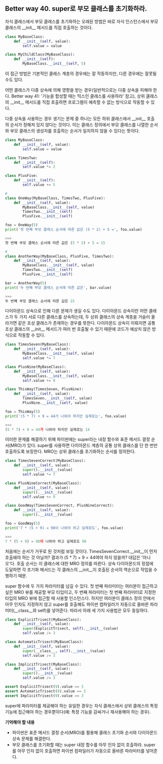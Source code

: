 ## Better way 40. super로 부모 클래스를 초기화하라.

자식 클래스에서 부모 클래스를 초기화하는 오래된 방법은 바로 자식 인스턴스에서 부모 클래스의 \_\_init\_\_ 메서드를 직접 호출하는 것이다.

```python
class MyBaseClass:
    def __init__(self, value):
        self.value = value

class MyChildClass(MyBaseClass):
    def __init__(self):
        MyBaseClass.__init__(self, 5)
```

이 접근 방법은 기본적인 클래스 계층의 경우에는 잘 작동하지만, 다른 경우에는 잘못될 수도 있다.

어떤 클래스가 다중 상속에 의해 영향을 받는 경우(일반적으로는 다중 상속을 피해야 한다. Better way 41: '기능을 합성할 때는 믹스인 클래스를 사용하라' 참고), 상위 클래스의 \_\_init\_\_ 메서드를 직접 호출하면 프로그램이 예측할 수 없는 방식으로 작동할 수 있다. 

다중 상속을 사용하는 경우 생기는 문제 중 하나는 모든 하위 클래스에서 \_\_init\_\_ 호출의 순서가 정해져 있지 않다는 것이다. 이는 클래스 정의에서 부모 클래스를 나열한 순서와 부모 클래스의 생성자를 호출하는 순서가 일치하지 않을 수 있다는 뜻이다.

```python
class MyBaseClass:
    def __init__(self, value):
        self.value = value

class TimesTwo:
    def __init__(self):
        self.value *= 2

class PlusFive:
    def __init__(self):
        self.value += 5

#
class OneWay(MyBaseClass, TimesTwo, PlusFive):
    def __init__(self, value):
        MyBaseClass.__init__(self, value)
        TimesTwo.__init__(self)
        PlusFive.__init__(self)

foo = OneWay(5)
print('첫 번째 부모 클래스 순서에 따른 값은 (5 * 2) + 5 =', foo.value)

>>>
첫 번째 부모 클래스 순서에 따른 값은 (5 * 2) + 5 = 15

#
class AnotherWay(MyBaseClass, PlusFive, TimesTwo):
    def __init__(self, value):
        MyBaseClass.__init__(self, value)
        TimesTwo.__init__(self)
        PlusFive.__init__(self)

bar = AnotherWay(5)
print('두 번째 부모 클래스 순서에 따른 값은', bar.value)

>>>
두 번째 부모 클래스 순서에 따른 값은 15
```

다이아몬드 상속으로 인해 다른 문제가 생길 수도 있다. 다이아몬드 상속이란 어떤 클래스가 두 가지 서로 다른 클래스를 상속하는데, 두 상위 클래스의 상속 계층을 거슬러 올라가면 같은 조상 클래스가 존재하는 경우를 뜻한다. 다이아몬드 상속이 이뤄지면 공통 조상 클래스의 \_\_init\_\_ 메서드가 여러 번 호출될 수 있기 때문에 코드가 예상치 않은 방식으로 작동할 수 있다.

```python
class TimesSeven(MyBaseClass):
    def __init__(self, value):
        MyBaseClass.__init__(self, value)
        self.value *= 7

class PlusNine(MyBaseClass):
    def __init__(self, value):
        MyBaseClass.__init__(self, value)
        self.value += 9

class ThisWay(TimesSeven, PlusNine):
    def __init__(self, value):
        TimesSeven.__init__(self, value)
        PlusNine.__init__(self, value)

foo = ThisWay(5)
print('(5 * 7) + 9 = 44가 나와야 하지만 실제로는', foo.value)

>>>
(5 * 7) + 9 = 44가 나와야 하지만 실제로는 14
```

이러한 문제를 해결하기 위해 파이썬에는 super라는 내장 함수와 표준 메서드 결정 순서(MRO)가 있다. super를 사용하면 다이아몬드 계층의 공통 상위 클래스를 단 한 번만 호출하도록 보장한다. MRO는 상위 클래스를 초기화하는 순서를 정의한다. 

```python
class TimesSevenCorrect(MyBaseClass):
    def __init__(self, value):
        super().__init__(value)
        self.value *= 7

class PlusNineCorrect(MyBaseClass):
    def __init__(self, value):
        super().__init__(value)
        self.value += 9

class GoodWay(TimesSevenCorrect, PlusNineCorrect):
    def __init__(self, value):
        super().__init__(value)

foo = GoodWay(5)
print('7 * (5 + 9) = 98이 나와야 하고 실제로도', foo.value)

>>>
7 * (5 + 9) = 98이 나와야 하고 실제로도 98
```

처음에는 순서가 거꾸로 된 것처럼 보일 것이다. TimesSevenCorrect.__init__이 먼저 호출돼야 하는 것 아닐까? 결과가 (5 * 7) + 9 = 44여야 하지 않을까? 대답은 '아니오'다. 호출 순서는 이 클래스에 대한 MRO 정의를 따른다. 상속 다이아몬드의 정점에 도달하면 각 초기화 메서드는 각 클래스의 __init__이 호출된 순서의 역순으로 작업을 수행하기 때문. 

super 함수에 두 가지 파라미터를 넘길 수 있다. 첫 번째 파라미터는 여러분이 접근하고 싶은 MRO 뷰를 제공할 부모 타입이고, 두 번째 파라미터는 첫 번째 파라미터로 지정한 타입의 MRO 뷰에 접근할 때 사용할 인스턴스다. 하지만 여러분이 클래스 정의 안에서 아무 인자도 지정하지 않고 super를 호출해도 파이썬 컴파일러가 자동으로 올바른 파라미터(__class__와 self)를 넣어준다. 따라서 아래 세 가지 사용법은 모두 동일하다.

```python
class ExplicitTrisect(MyBaseClass):
    def __init__(self, value):
        super(ExplicitTrisect, self).__init__(value)
        self.value /= 3

class AutomaticTrisect(MyBaseClass):
    def __init__(self, value):
        super(__class__, self).__init__(value)
        self.value /= 3

class ImplicitTrisect(MyBaseClass):
    def __init__(self, value):
        super().__init__(value)
        self.value /= 3

assert ExplicitTrisect(9).value == 3
assert AutomaticTrisect(9).value == 3
assert ImplicitTrisect(9).value == 3
```

super에 파라미터를 제공해야 하는 유일한 경우는 자식 클래스에서 상위 클래스의 특정 기능에 접근해야 하는 경우뿐이다(예: 특정 기능을 감싸거나 재사용해야 하는 경우).

**기억해야 할 내용**
- 파이썬은 표준 메서드 결정 순서(MRO)를 활용해 클래스 초기화 순서와 다이아몬드 상속 문제를 해결한다.
- 부모 클래스를 초기화할 때는 super 내장 함수를 아무 인자 없이 호출하라. super를 아무 인자 없이 호출하면 파이썬 컴파일러가 자동으로 올바른 파라미터를 넣어준다.
